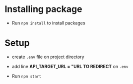 # Installing package

- Run `npm install` to install packages

# Setup

- create `.env` file on project directory

- add line **API_TARGET_URL = "URL TO REDIRECT** on `.env`

- Run `npm start`
